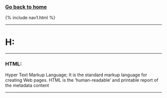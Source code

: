 ### **[Go back to home](https://ironrico.github.io/TestGlossary/)**

{% include nav1.html %}
___

# **H:** 

___

### **HTML:**
Hyper Text Markup Language; It is the standard markup language for creating Web pages. 
HTML is the ‘human-readable’ and printable report of the metadata content

___
